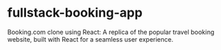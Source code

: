 # fullstack-booking-app
Booking.com clone using React: A replica of the popular travel booking website, built with React for a seamless user experience.
